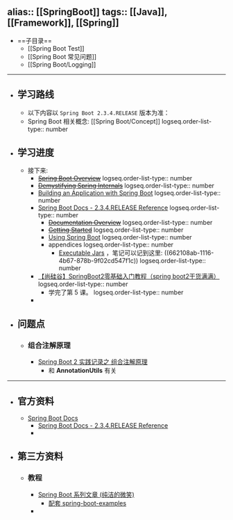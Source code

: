 alias:: [[SpringBoot]]
tags:: [[Java]], [[Framework]], [[Spring]]
---

- ==子目录==
	- [[Spring Boot Test]]
	- [[Spring Boot 常见问题]]
	- [[Spring Boot/Logging]]
- ---
- ## 学习路线
	- 以下内容以 `Spring Boot 2.3.4.RELEASE` 版本为准：
	- Spring Boot 相关概念: [[Spring Boot/Concept]]
	  logseq.order-list-type:: number
- ## 学习进度
	- 接下来:
		- ~~[Spring Boot Overview](https://spring.io/projects/spring-boot#overview)~~
		  logseq.order-list-type:: number
		- ~~[Demystifying Spring Internals](https://www.youtube.com/watch?v=LeoCh7VK9cg)~~
		  logseq.order-list-type:: number
		- [Building an Application with Spring Boot](https://spring.io/guides/gs/spring-boot/)
		  logseq.order-list-type:: number
		- [Spring Boot Docs - 2.3.4.RELEASE Reference](https://docs.spring.io/spring-boot/docs/2.3.4.RELEASE/reference/html/)
		  logseq.order-list-type:: number
			- ~~[Documentation Overview](https://docs.spring.io/spring-boot/docs/2.3.4.RELEASE/reference/html/documentation-overview.html#boot-documentation)~~
			  logseq.order-list-type:: number
			- ~~[Getting Started](https://docs.spring.io/spring-boot/docs/2.3.4.RELEASE/reference/html/getting-started.html#getting-started)~~
			  logseq.order-list-type:: number
			- [Using Spring Boot](https://docs.spring.io/spring-boot/docs/2.3.4.RELEASE/reference/html/using-spring-boot.html#using-boot)
			  logseq.order-list-type:: number
			- appendices
			  logseq.order-list-type:: number
				- [Executable Jars](https://docs.spring.io/spring-boot/docs/2.3.4.RELEASE/reference/html/appendix-executable-jar-format.html#executable-jar) ，笔记可以记到这里: ((662108ab-1116-4b67-878b-9f02cd547f1c))
				  logseq.order-list-type:: number
		- [【尚硅谷】SpringBoot2零基础入门教程（spring boot2干货满满）](https://www.bilibili.com/video/BV19K4y1L7MT/?p=5&vd_source=f1fbb083ddef12dcff3388779faac201)
		  logseq.order-list-type:: number
			- 学完了第 5 课。
			  logseq.order-list-type:: number
		-
- ## 问题点
	- ### 组合注解原理
		- [Spring Boot 2 实践记录之 组合注解原理](https://www.cnblogs.com/matchless/p/10388184.html)
			- 和 **AnnotationUtils** 有关
- ---
- ## 官方资料
	- [Spring Boot Docs](https://docs.spring.io/spring-boot/docs/)
		- [Spring Boot Docs - 2.3.4.RELEASE Reference](https://docs.spring.io/spring-boot/docs/2.3.4.RELEASE/reference/)
		-
- ## 第三方资料
	- ### 教程
		- [Spring Boot 系列文章 (纯洁的微笑)](http://www.ityouknow.com/spring-boot.html)
			- [配套 spring-boot-examples](https://github.com/ityouknow/spring-boot-examples)
		-